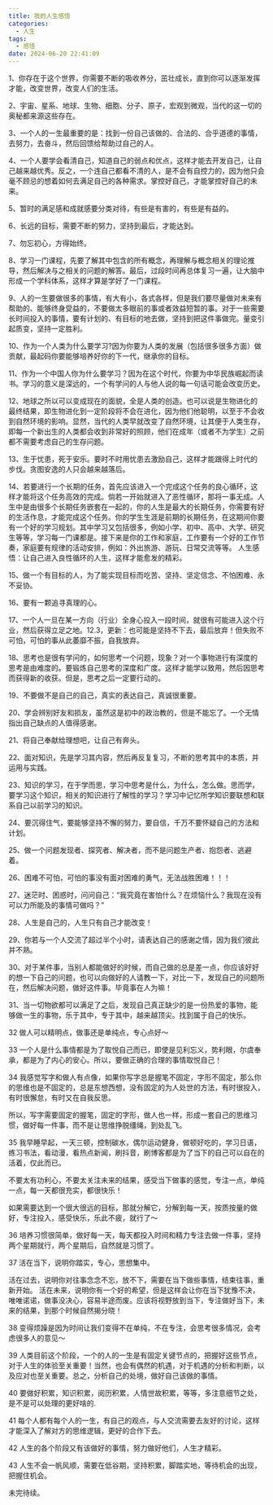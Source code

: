 ```yaml
---
title: 我的人生感悟
categories:
  - 人生
tags:
  - 感悟
date: 2024-06-20 22:41:09
---
```


1、你存在于这个世界，你需要不断的吸收养分，茁壮成长，直到你可以逐渐发挥才能，改变世界，改变人们的生活。

2、宇宙、星系、地球、生物、细胞、分子、原子，宏观到微观，当代的这一切的奥秘都来源这些存在。

3、一个人的一生最重要的是：找到一份自己该做的、合法的、合乎道德的事情，去努力，去奋斗，然后回馈给帮助过自己的人。

4、一个人要学会看清自己，知道自己的弱点和优点，这样才能去开发自己，让自己越来越优秀。反之，一个连自己都看不清的人，是不会有自控力的，因为他只会毫不顾忌的想着如何去满足自己的各种需求。掌控好自己，才能掌控好自己的未来。

5、暂时的满足感和成就感要分类对待，有些是有害的，有些是有益的。

6、长远的目标，需要不断的努力，坚持到最后，才能达到。

7、勿忘初心，方得始终。

8、学习一门课程，先要了解其中包含的所有概念，再理解与概念相关的理论推导，然后解决与之相关的问题的解答。最后，过段时间再总体复习一遍，让大脑中形成一个学科体系，这样才算是学好了一门课程。

9、人的一生要做很多的事情，有大有小，各式各样，但是我们要尽量做对未来有帮助的、能够终身受益的，不要做太多眼前的事或者效益短暂的事。对于一些需要长时间投入的事情，要有计划的、有目标的地去做，坚持到把这件事做完。量变引起质变，坚持一定胜利。

10、作为一个人类为什么要学习?因为你要为人类的发展（包括很多很多方面）做贡献，最起码你要能够培养好你的下一代，继承你的目标。

11、作为一个中国人你为什么要学习？因为在这个时代，你要为中华民族崛起而读书。学习的意义是深远的，一个有学问的人与他人说的每一句话可能会改变历史。

12、地球之所以可以变成现在的面貌，全是人类的创造。也可以说是生物进化的最终结果，即生物进化到一定阶段将不会在进化，因为他们他聪明，以至于不会收到自然环境的影响。显然，当代的人类早就改变了自然环境，让其便于人类生存，即每一个新出生的人类都会收到非常好的照顾，他们在成年（或者不为学生）之前都不需要考虑自己的生存问题。

13、生于忧患，死于安乐。要时不时用忧患去激励自己，这样才能跟得上时代的步伐。贪图安逸的人只会越来越落后。

14、若要进行一个长期的任务，首先应该进入一个完成这个任务的良心循环，这样才能将这个任务高效的完成。倘若一开始就进入了恶性循环，那将一事无成。人生中是由很多个长期任务嵌套在一起的，你的人生是最大的长期任务，你需要有好的生活作息，才能完成这个任务。你的学生生涯是前期的长期任务，在这期间你要有一个好的学习规划。其中学习又包括很多，例如小学、初中、高中、大学、研究生等等，学习每一门课都是。接下来是你的工作和家庭，工作要有一个好的工作节奏，家庭要有规律的活动安排，例如：外出旅游、游玩、日常交流等等。 人生感悟：让自己进入良性循环的人生，这样才能愈发的精彩。

15、做一个有目标的人，为了能实现目标而吃苦、坚持、坚定信念、不怕困难、永不妥协。

16、要有一颗追寻真理的心。

17、一个人一旦在某一方向（行业）全身心投入一段时间，就很有可能进入这个行业，然后获得立足之地。12.3，更新：也可能是坚持不下去，最后放弃！但失败不可怕，可怕的事从此萎靡不振，自我放弃。

18、思考也是很有学问的，如何思考一个问题，现象？对一个事物进行有深度的思考是由难度的。要锻炼自己思考的深度和广度。这样才能学以致用，然后因思考而获得新的收获。但是，思考之后一定要行动的。

19、不要做不是自己的自己，真实的表达自己，真诚很重要。

20、学会辨别好友和损友，虽然这是初中的政治教的，但是不能忘了。一个无情指出自己缺点的人值得感谢。

21、将自己奉献给理想吧，让自己有奔头。

22、面对知识，先是学习其内容，然后再反复复习，不断的思考其中的本质，并运用与实践。

23、知识的学习，在于学而思，学习中思考是什么，为什么，怎么做。思而学，要学习这个知识，相关的知识进行了解性的学习？学习中记忆所学知识要联想和联系自己以前学习的知识。

24、要沉得住气，要能够坚持不懈的努力，要自信，千万不要怀疑自己的方法和计划。

25、做一个问题发现者、探究者、解决者，而不是问题生产者、抱怨者、逃避着。

26、困难不可怕，可怕的事没有面对困难的勇气，无法战胜困难！！！

27、迷茫时、困惑时，问问自己：“我究竟在害怕什么？在烦恼什么？我现在没有可以力所能及的事情可做吗？”

28、人生是自己的，人生只有自己才能改变！

29、你若与一个人交流了超过半个小时，请表达自己的感谢之情，因为我们彼此并不熟。

30、对于某件事，当别人都能做好的时候，而自己做的总是差一点，你应该好好的想一下自己的问题，也可以向做好的人请教一下，对比一下，发现自己的问题所在，然后解决问题，做好这件事。毕竟事在人为嘛！

31、当一切物欲都可以满足了之后，发现自己真正缺少的是一份热爱的事物，能够做一生的事物，乐于其中，专于其中，越来越顶尖。找到属于自己的快乐。

32 做人可以精明点，做事还是单纯点，专心点好～

33 一个人是什么事情都是为了取悦自己而已，即使是见利忘义，势利眼，尔虞奉承，都是为了内心的安心。所以，要做正确的合理的事情取悦自己！

34 我感觉写字和做人有点像，如果你写字总是握笔不固定，字形不固定，那么你的思维也是不固定的，总是东想西想，没有固定的为人处世的方法，有时很投入，有时很懈怠，有时又在自我反思。

所以，写字需要固定的握笔，固定的字形，做人也一样，形成一套自己的思维习惯，做好每一件事，而不是让思维挣脱缰绳，到处乱飞。

35 我早睡早起，一天三顿，控制碳水，偶尔运动健身，做顿好吃的，学习日语，练习书法，看动漫，看热点新闻，刷抖音，刷博客都是为了当下的自己可以自在的活着，仅此而已。

不要太有功利心，不要太关注未来的结果，感受当下做事的感觉，专注一点，单纯一点，每一天都很充实，都很快乐！

如果需要达到一个很大很远的目标，那就分解它，分解到每一天，按质按量的做好，专注投入，感受快乐，乐此不疲，就行了～

36 培养习惯很简单，做好每一天，每天都投入时间和精力专注去做一件事，坚持两个星期就行，两个星期后，自然就是习惯了。

37 活在当下，说明你踏实，专心，思想集中。

活在过去，说明你对往事念念不忘，放不下，需要在当下做些事情，结束往事，重新开始。
活在未来，说明你有一个好的希望，但是这样会让你在当下犹豫不决，唯唯诺诺，做事没决心，容易半途而废。应该将视野放到当下，专注做好当下，未来的结果，到那个时候自然揭分晓！

38 变得烦躁是因为时间让我们变得不在单纯，不在专注，会思考很多情况，会考虑很多人的意见～

39 人类目前这个阶段，一个的人的一生是有固定关键节点的，把握好这些节点，对于人生的体验至关重要！当然，也会有偶然的机遇，对于机遇的分析和判断，以及应对也至关重要。总之，分析自己的处境，做好自己该做的事情。

40 要做好积累，知识积累，阅历积累，人情世故积累，等等，多注意细节之处，是不是可以处理的更好啥的.

41 每个人都有每个人的一生，有自己的观点，与人交流需要去友好的讨论，这样才能深入了解对方的思维逻辑，更好的合作下去。

42 人生的各个阶段又有该做好的事情，努力做好他们，人生才精彩。

43 人生不会一帆风顺，需要在低谷期，坚持积累，脚踏实地，等待机会的出现，把握住机会。

未完待续。